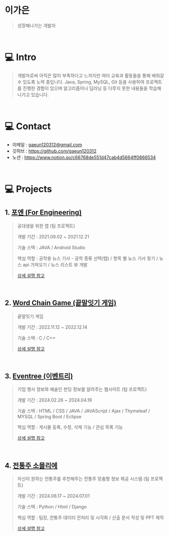 # 이가은
> 성장해나가는 개발자
</br>

# 💻​ Intro 
> 개발자로써 아직은 많이 부족하다고 느끼지만 여러 교육과 활동들을 통해 배워갈 수 있도록 노력 중입니다. Java, Spring, MySQL, Git 등을 사용하여 프로젝트를 진행한 경험이 있으며 알고리즘이나 딥러닝 등 다루지 못한 내용들을 학습해 나가고 있습니다.

</br>

# 💻​ Contact
- 이메일 : gaeun120312@gmail.com
- 깃허브 : https://github.com/gaeun120312
- 노션 : https://www.notion.so/c66768de551d47cab4d5664ff0866534


</br>

# 💻​ Projects
## 1. [포엔 (For Engineering)](https://github.com/gaeun120312/Foren.git)
> 공대생을 위한 앱 (팀 프로젝트)
>
> 개발 기간 : 2021.09.02  ~ 2021.12.21
>
> 기술 스택 : JAVA / Android Studio
>
> 핵심 역할 : 공학용 뉴스 기사 - 공학 종류 선택(탭) / 항목 별 뉴스 기사 찾기 / 뉴스 api 가져오기 / 뉴스 리스트 뷰 개발
> 
> [상세 설명 참고](https://github.com/gaeun120312/Foren.git)

</br>

## 2. [Word Chain Game (끝말잇기 게임)](https://github.com/gaeun120312/Word_Chain_Game)
> 끝말잇기 게임 
>
> 개발 기간 : 2022.11.12 ~ 2022.12.14
>
> 기술 스택 : C / C++
>
> [상세 설명 참고](https://github.com/gaeun120312/Word_Chain_Game)

</br>

## 3. [Eventree (이벤트리)](https://github.com/gaeun120312/KD3_B_Project)
> 기업 행사 정보와 예술인 펀딩 정보를 알려주는 웹사이트 (팀 프로젝트)
> 
> 개발 기간 : 2024.02.26 ~ 2024.04.19
>
> 기술 스택 : HTML / CSS / JAVA / JAVAScript / Ajax / Thymeleaf / MYSQL / Spring Boot / Eclipse
>
> 핵심 역할 : 게시물 등록, 수정, 삭제 기능 / 관심 목록 기능
> 
> [상세 설명 참고](https://github.com/gaeun120312/KD3_B_Project)

</br>

## 4. [전통주 소믈리에](https://github.com/gaeun120312/2nd_project)
> 자신이 원하는 전통주를 추천해주는 전통주 맞춤형 정보 제공 시스템 (팀 프로젝트)
> 
> 개발 기간 : 2024.06.17 ~ 2024.07.01
>
> 기술 스택 : Python / Html / Django
>
> 핵심 역할 : 팀장, 전통주 데이터 전처리 및 시각화 / 산출 문서 작성 및 PPT 제작
> 
> [상세 설명 참고](https://github.com/gaeun120312/2nd_project)

